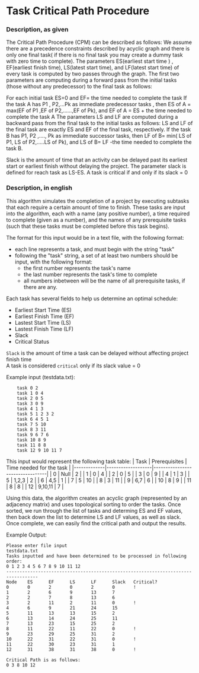 # Task Critical Path Procedure
### Description, as given
The Critical Path Procedure (CPM) can be described as follows:
We assume there are a precedence constraints described by acyclic graph and there is only one final task( if there is no final task you may create a dummy task with zero time  to complete). 
The parameters ES(earliest start time ) , EF(earliest finish time), LS(latest start time), and LF(latest start time) of every task is computed by two passes through the graph. The first two parameters are computing during a forward pass from the initial tasks (those without any predecessor) to the final task as follows:

For each initial task ES=0 and EF= the time needed to complete the task
If the task A has P1 , P2,…Pk as immediate predecessor tasks ,  then ES of A = max(EF of P1  ,EF of P2,……,EF of Pk), and 
EF of A = ES + the time needed to complete the task A
The parameters LS and LF are computed during a backward pass from the final task to the initial tasks as follows:
LS and LF of the final task are exactly ES and EF of the final task, respectively.
If the task B has P1, P2 ,…., Pk as immediate successor tasks, then LF of B= min( LS of P1, LS of P2,…..LS of Pk),   and
 LS of B= LF -the time needed to complete the task B.

Slack is the amount of time that an activity can be delayed past its earliest start or earliest finish without delaying the project.
The parameter slack is defined for reach task as LS-ES. A task is critical if and only if its slack = 0


### Description, in english
This algorithm simulates the completion of a project by executing subtasks that each require a certain amount of time to finish.
These tasks are input into the algorithm, each with a name (any positive number), a time required to complete (given as a number), 
and the names of any prerequisite tasks (such that these tasks must be completed before this task begins).

The format for this input would be in a text file, with the following format:
- each line represents a task, and must begin with the string "task"
- following the "task" string, a set of at least two numbers should be input, with the following format:
  - the first number represents the task's name
  - the last number represents the task's time to complete
  - all numbers inbetween will be the name of all prerequisite tasks, if there are any.
  
Each task has several fields to help us determine an optimal schedule:
- Earliest Start Time (ES)
- Earliest Finish Time (EF)
- Lastest Start Time (LS)
- Lastest Finish Time (LF)
- Slack
- Critical Status

`Slack` is the amount of time a task can be delayed without affecting project finish time  
A task is considered `critical` only if its slack value = 0
  
  
Example input (testdata.txt):  
```
    task 0 2  
    task 1 0 4  
    task 2 0 5  
    task 3 0 9  
    task 4 1 3  
    task 5 1 2 3 2  
    task 6 4 5 1  
    task 7 5 10  
    task 8 3 11  
    task 9 6 7 6  
    task 10 8 9  
    task 11 8 8  
    task 12 9 10 11 7  
 ```
    
This input would represent the following task table:
|     Task    |     Prerequisites |     Time needed for the task    |
|-------------|-------------------|---------------------------------|
|     0       |     Null          |     2                           |
|     1       |     0             |     4                           |
|     2       |     0             |     5                           |
|     3       |     0             |     9                           |
|     4       |     1             |     3                           |
|     5       |     1,2,3         |     2                           |
|     6       |     4,5           |     1                           |
|     7       |     5             |     10                          |
|     8       |     3             |     11                          |
|     9       |     6,7           |     6                           |
|     10      |     8             |     9                           |
|     11      |     8             |     8                           |
|     12      |     9,10,11       |     7                           |

Using this data, the algorithm creates an acyclic graph (represented by an adjacency matrix) and uses topological sorting to order the tasks.
Once sorted, we run through the list of tasks and determing ES and EF values, then back down the list to determine LS and LF values, as well as slack.
Once complete, we can easily find the critical path and output the results.

Example Output:
```
Please enter file input
testdata.txt
Tasks inputted and have been determined to be processed in following order:
0 1 2 3 4 5 6 7 8 9 10 11 12 
----------------------------------------------------------------------------------
Node    ES      EF      LS      LF      Slack   Critical?
0       0       2       0       2       0       !      
1       2       6       9       13      7       
2       2       7       8       13      6       
3       2       11      2       11      0       !      
4       6       9       21      24      15      
5       11      13      13      15      2       
6       13      14      24      25      11      
7       13      23      15      25      2       
8       11      22      11      22      0       !      
9       23      29      25      31      2       
10      22      31      22      31      0       !      
11      22      30      23      31      1       
12      31      38      31      38      0       !      

Critical Path is as follows:
0 3 8 10 12 
```

